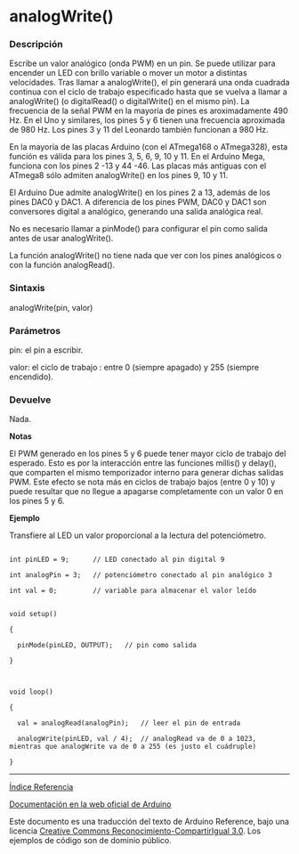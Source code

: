 # analogWrite()

### Descripción

Escribe un valor analógico (onda PWM) en un pin. Se puede utilizar para encender un LED con brillo variable o mover un motor a distintas velocidades. Tras llamar a analogWrite(), el pin generará una onda cuadrada continua con el ciclo de trabajo especificado hasta que se vuelva a llamar a analogWrite() (o digitalRead() o digitalWrite() en el mismo pin). La frecuencia de la señal PWM en la mayoría de pines es aroximadamente 490 Hz. En el Uno y similares, los pines 5 y 6 tienen una frecuencia aproximada de 980 Hz. Los pines 3 y 11 del Leonardo también funcionan a 980 Hz.

En la mayoría de las placas Arduino (con el ATmega168 o ATmega328), esta función es válida para los pines 3, 5, 6, 9, 10 y 11. En el Arduino Mega, funciona con los pines 2 -13 y 44 -46. Las placas más antiguas con el ATmega8 sólo admiten analogWrite() en los pines 9, 10 y 11.

El Arduino Due admite analogWrite() en los pines 2 a 13, además de los pines DAC0 y DAC1. A diferencia de los pines PWM, DAC0 y DAC1 son conversores digital a analógico, generando una salida analógica real.

No es necesario llamar a pinMode() para configurar el pin como salida antes de usar analogWrite().

La función analogWrite() no tiene nada que ver con los pines analógicos o con la función analogRead().


### Sintaxis

analogWrite(pin, valor)

### Parámetros

pin: el pin a escribir.

valor: el ciclo de trabajo : entre 0 (siempre apagado) y 255 (siempre encendido).

### Devuelve

Nada.

**Notas**

El PWM generado en los pines 5 y 6 puede tener mayor ciclo de trabajo del esperado. Esto es por la interacción entre las funciones millis() y delay(), que comparten el mismo temporizador interno para generar dichas salidas PWM. Este efecto se nota más en ciclos de trabajo bajos (entre 0 y 10) y puede resultar que no llegue a apagarse completamente con un valor 0 en los pines 5 y 6.

**Ejemplo**

Transfiere al LED un valor proporcional a la lectura del potenciómetro.
 
```Arduino
  
int pinLED = 9;      // LED conectado al pin digital 9

int analogPin = 3;   // potenciómetro conectado al pin analógico 3

int val = 0;         // variable para almacenar el valor leído


void setup()

{

  pinMode(pinLED, OUTPUT);   // pin como salida

}



void loop()

{

  val = analogRead(analogPin);   // leer el pin de entrada

  analogWrite(pinLED, val / 4);  // analogRead va de 0 a 1023, mientras que analogWrite va de 0 a 255 (es justo el cuádruple)

}

```   


-------------------------

[Índice Referencia](https://github.com/Hector-G/WIP/blob/master/Arduino/Reference.md)


[Documentación en la web oficial de Arduino](https://www.arduino.cc/en/Reference/AnalogWrite)

Este documento es una traducción del texto de Arduino Reference, bajo una licencia [Creative Commons Reconocimiento-CompartirIgual 3.0](https://creativecommons.org/licenses/by-sa/3.0/es/). Los ejemplos de código son de dominio público.
